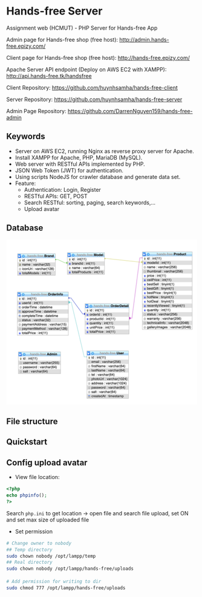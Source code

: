 # Hands-free Server
Assignment web (HCMUT) - PHP Server for Hands-free App

Admin page for Hands-free shop (free host): http://admin.hands-free.epizy.com/

Client page for Hands-free shop (free host): http://hands-free.epizy.com/

Apache Server API endpoint (Deploy on AWS EC2 with XAMPP): http://api.hands-free.tk/handsfree

Client Repository: https://github.com/huynhsamha/hands-free-client

Server Repository: https://github.com/huynhsamha/hands-free-server

Admin Page Repository: https://github.com/DarrenNguyen159/hands-free-admin

## Keywords

+ Server on AWS EC2, running Nginx as reverse proxy server for Apache.
+ Install XAMPP for Apache, PHP, MariaDB (MySQL).
+ Web server with RESTful APIs implemented by PHP.
+ JSON Web Token (JWT) for authentication.
+ Using scripts NodeJS for crawler database and generate data set.
+ Feature: 
    + Authentication: Login, Register
    + RESTful APIs: GET, POST
    + Search RESTful: sorting, paging, search keywords,...
    + Upload avatar

## Database

<img src="./screenshots/database.png">

## File structure

## Quickstart

## Config upload avatar

+ View file location:
```php
<?php
echo phpinfo();
?>
```
Search `php.ini` to get location -> open file and search file upload, set ON and set max size of uploaded file

+ Set permission
```bash
# Change owner to nobody
## Temp directory
sudo chown nobody /opt/lampp/temp
## Real directory
sudo chown nobody /opt/lampp/hands-free/uploads

# Add permission for writing to dir
sudo chmod 777 /opt/lampp/hands-free/uploads
```